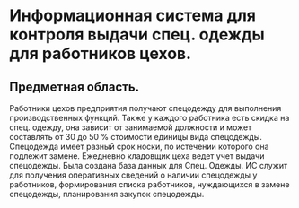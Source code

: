 # Информационная система для контроля выдачи спец. одежды для работников цехов.
## Предметная область.
Работники цехов предприятия получают спецодежду для выполнения производственных функций. Также у каждого работника есть скидка на спец. одежду, она зависит от занимаемой должности и может составлять от 30 до 50 % стоимости единицы вида спецодежды. Спецодежда имеет разный срок носки, по истечении которого она подлежит замене. Ежедневно кладовщик цеха ведет учет выдачи спецодежды.
Была создана база данных для Спец. Одежды. ИС служит для получения оперативных сведений о наличии спецодежды у работников, формирования списка работников, нуждающихся в замене спецодежды, планирования закупок спецодежды.
